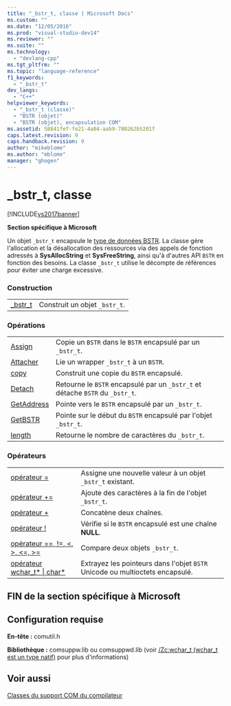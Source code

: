 ```yaml
---
title: "_bstr_t, classe | Microsoft Docs"
ms.custom: ""
ms.date: "12/05/2016"
ms.prod: "visual-studio-dev14"
ms.reviewer: ""
ms.suite: ""
ms.technology: 
  - "devlang-cpp"
ms.tgt_pltfrm: ""
ms.topic: "language-reference"
f1_keywords: 
  - "_bstr_t"
dev_langs: 
  - "C++"
helpviewer_keywords: 
  - "_bstr_t (classe)"
  - "BSTR (objet)"
  - "BSTR (objet), encapsulation COM"
ms.assetid: 58841fef-fe21-4a84-aab9-780262b5201f
caps.latest.revision: 9
caps.handback.revision: 9
author: "mikeblome"
ms.author: "mblome"
manager: "ghogen"
---
```

# _bstr_t, classe
[!INCLUDE[vs2017banner](../assembler/inline/includes/vs2017banner.md)]

**Section spécifique à Microsoft**  
  
 Un objet `_bstr_t` encapsule le [type de données BSTR](http://msdn.microsoft.com/fr-fr/1b2d7d2c-47af-4389-a6b6-b01b7e915228).  La classe gère l'allocation et la désallocation des ressources via des appels de fonction adressés à **SysAllocString** et **SysFreeString**, ainsi qu'à d'autres API `BSTR` en fonction des besoins.  La classe `_bstr_t` utilise le décompte de références pour éviter une charge excessive.  
  
### Construction  
  
|||  
|-|-|  
|[\_bstr\_t](../cpp/bstr-t-bstr-t.md)|Construit un objet `_bstr_t`.|  
  
### Opérations  
  
|||  
|-|-|  
|[Assign](../cpp/bstr-t-assign.md)|Copie un `BSTR` dans le `BSTR` encapsulé par un `_bstr_t`.|  
|[Attacher](../cpp/bstr-t-attach.md)|Lie un wrapper `_bstr_t` à un `BSTR`.|  
|[copy](../cpp/bstr-t-copy.md)|Construit une copie du `BSTR` encapsulé.|  
|[Detach](../cpp/bstr-t-detach.md)|Retourne le `BSTR` encapsulé par un `_bstr_t` et détache `BSTR` du `_bstr_t`.|  
|[GetAddress](../cpp/bstr-t-getaddress.md)|Pointe vers le `BSTR` encapsulé par un `_bstr_t`.|  
|[GetBSTR](../cpp/bstr-t-getbstr.md)|Pointe sur le début du `BSTR` encapsulé par l'objet `_bstr_t`.|  
|[length](../cpp/bstr-t-length.md)|Retourne le nombre de caractères du `_bstr_t`.|  
  
### Opérateurs  
  
|||  
|-|-|  
|[opérateur \=](../cpp/bstr-t-operator-equal.md)|Assigne une nouvelle valeur à un objet `_bstr_t` existant.|  
|[opérateur \+\=](../cpp/bstr-t-operator-add-equal-plus.md)|Ajoute des caractères à la fin de l'objet `_bstr_t`.|  
|[opérateur \+](../cpp/bstr-t-operator-add-equal-plus.md)|Concatène deux chaînes.|  
|[opérateur \!](../cpp/bstr-t-operator-logical-not.md)|Vérifie si le `BSTR` encapsulé est une chaîne **NULL**.|  
|[opérateur \=\=, \!\=, \<, \>, \<\=, \>\=](../cpp/bstr-t-relational-operators.md)|Compare deux objets `_bstr_t`.|  
|[opérateur wchar\_t\* &#124; char\*](../cpp/bstr-t-wchar-t-star-bstr-t-char-star.md)|Extrayez les pointeurs dans l'objet `BSTR` Unicode ou multioctets encapsulé.|  
  
## FIN de la section spécifique à Microsoft  
  
## Configuration requise  
 **En\-tête :** comutil.h  
  
 **Bibliothèque :** comsuppw.lib ou comsuppwd.lib \(voir [\/Zc:wchar\_t \(wchar\_t est un type natif\)](../build/reference/zc-wchar-t-wchar-t-is-native-type.md) pour plus d'informations\)  
  
## Voir aussi  
 [Classes du support COM du compilateur](../cpp/compiler-com-support-classes.md)